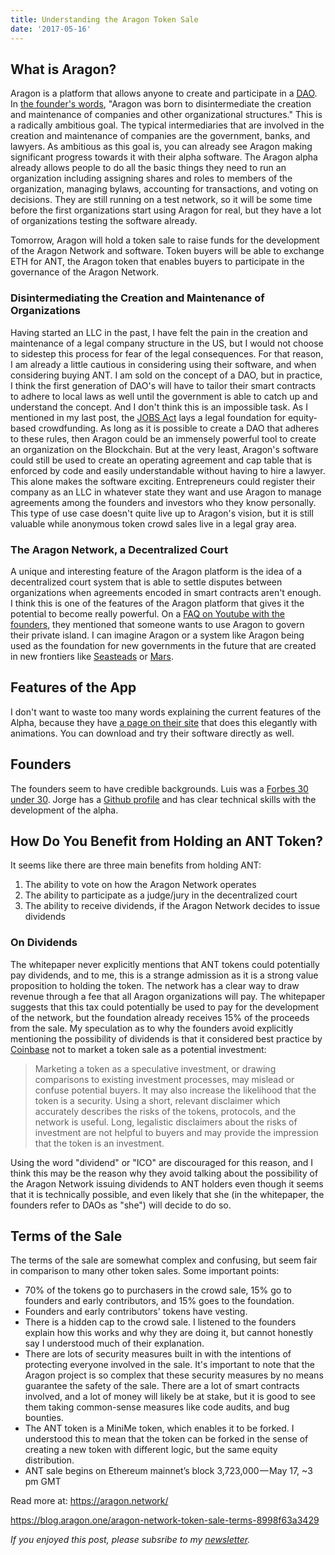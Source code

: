```yaml
---
title: Understanding the Aragon Token Sale
date: '2017-05-16'
---
```


## What is Aragon?

Aragon is a platform that allows anyone to create and participate in a [DAO](https://www.ryanyosua.me/decentralized-autonomous-organizations-as-the-killer-app-of-the-blockchain/). In [the founder's words](https://aragon.one/about), "Aragon was born to disintermediate the creation and maintenance of companies and other organizational structures." This is a radically ambitious goal. The typical intermediaries that are involved in the creation and maintenance of companies are the government, banks, and lawyers. As ambitious as this goal is, you can already see Aragon making significant progress towards it with their alpha software. The Aragon alpha already allows people to do all the basic things they need to run an organization including assigning shares and roles to members of the organization, managing bylaws, accounting for transactions, and voting on decisions. They are still running on a test network, so it will be some time before the first organizations start using Aragon for real, but they have a lot of organizations testing the software already.

Tomorrow, Aragon will hold a token sale to raise funds for the development of the Aragon Network and software. Token buyers will be able to exchange ETH for ANT, the Aragon token that enables buyers to participate in the governance of the Aragon Network.

### Disintermediating the Creation and Maintenance of Organizations

Having started an LLC in the past, I have felt the pain in the creation and maintenance of a legal company structure in the US, but I would not choose to sidestep this process for fear of the legal consequences. For that reason, I am already a little cautious in considering using their software, and when considering buying ANT. I am sold on the concept of a DAO, but in practice, I think the first generation of DAO's will have to tailor their smart contracts to adhere to local laws as well until the government is able to catch up and understand the concept. And I don't think this is an impossible task. As I mentioned in my last post, the [JOBS Act](https://www.sec.gov/news/pressrelease/2015-249.html) lays a legal foundation for equity-based crowdfunding. As long as it is possible to create a DAO that adheres to these rules, then Aragon could be an immensely powerful tool to create an organization on the Blockchain. But at the very least, Aragon's software could still be used to create an operating agreement and cap table that is enforced by code and easily understandable without having to hire a lawyer. This alone makes the software exciting. Entrepreneurs could register their company as an LLC in whatever state they want and use Aragon to manage agreements among the founders and investors who they know personally. This type of use case doesn't quite live up to Aragon's vision, but it is still valuable while anonymous token crowd sales live in a legal gray area.

### The Aragon Network, a Decentralized Court

A unique and interesting feature of the Aragon platform is the idea of a decentralized court system that is able to settle disputes between organizations when agreements encoded in smart contracts aren't enough. I think this is one of the features of the Aragon platform that gives it the potential to become really powerful. On a [FAQ on Youtube with the founders](https://www.youtube.com/watch?v=U35jr3UOBXc&index=13&list=WL), they mentioned that someone wants to use Aragon to govern their private island. I can imagine Aragon or a system like Aragon being used as the foundation for new governments in the future that are created in new frontiers like [Seasteads](https://www.seasteading.org/) or [Mars](http://www.spacex.com/about).

## Features of the App

I don't want to waste too many words explaining the current features of the Alpha, because they have [a page on their site](https://aragon.one/core) that does this elegantly with animations. You can download and try their software directly as well.

## Founders

The founders seem to have credible backgrounds. Luis was a [Forbes 30 under 30](https://www.forbes.com/30-under-30-europe-2016/technology/). Jorge has a [Github profile](https://github.com/izqui) and has clear technical skills with the development of the alpha.

## How Do You Benefit from Holding an ANT Token?

It seems like there are three main benefits from holding ANT:

1. The ability to vote on how the Aragon Network operates
2. The ability to participate as a judge/jury in the decentralized court
3. The ability to receive dividends, if the Aragon Network decides to issue dividends

### On Dividends

The whitepaper never explicitly mentions that ANT tokens could potentially pay dividends, and to me, this is a strange admission as it is a strong value proposition to holding the token. The network has a clear way to draw revenue through a fee that all Aragon organizations will pay. The whitepaper suggests that this tax could potentially be used to pay for the development of the network, but the foundation already receives 15% of the proceeds from the sale. My speculation as to why the founders avoid explicitly mentioning the possibility of dividends is that it considered best practice by [Coinbase](https://www.coinbase.com/legal/securities-law-framework.pdf) not to market a token sale as a potential investment:

> Marketing a token as a speculative investment, or drawing comparisons to existing
> investment processes, may mislead or confuse potential buyers. It may also increase the likelihood that the token is a security. Using a short, relevant disclaimer which accurately describes the risks of the tokens, protocols, and the network is useful. Long, legalistic disclaimers about the risks of investment are not helpful to buyers and may provide the impression that the token is an investment.

Using the word "dividend" or "ICO" are discouraged for this reason, and I think this may be the reason why they avoid talking about the possibility of the Aragon Network issuing dividends to ANT holders even though it seems that it is technically possible, and even likely that she (in the whitepaper, the founders refer to DAOs as "she") will decide to do so.

## Terms of the Sale

The terms of the sale are somewhat complex and confusing, but seem fair in comparison to many other token sales. Some important points:

- 70% of the tokens go to purchasers in the crowd sale, 15% go to founders and early contributors, and 15% goes to the foundation.
- Founders and early contributors' tokens have vesting.
- There is a hidden cap to the crowd sale. I listened to the founders explain how this works and why they are doing it, but cannot honestly say I understood much of their explanation.
- There are lots of security measures built in with the intentions of protecting everyone involved in the sale. It's important to note that the Aragon project is so complex that these security measures by no means guarantee the safety of the sale. There are a lot of smart contracts involved, and a lot of money will likely be at stake, but it is good to see them taking common-sense measures like code audits, and bug bounties.
- The ANT token is a MiniMe token, which enables it to be forked. I understood this to mean that the token can be forked in the sense of creating a new token with different logic, but the same equity distribution.
- ANT sale begins on Ethereum mainnet’s block 3,723,000 — May 17, ~3 pm GMT

Read more at:
https://aragon.network/

https://blog.aragon.one/aragon-network-token-sale-terms-8998f63a3429

_If you enjoyed this post, please subsribe to my [newsletter](http://eepurl.com/c8xBc9)._
